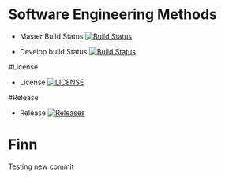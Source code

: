 # Software Engineering Methods

- Master Build Status [![Build Status](https://travis-ci.com/rosco8/Lab.svg?token=kp4hzApjYYMN8qiDXC8y&branch=master)](https://travis-ci.com/rosco8/Lab)

- Develop build Status [![Build Status](https://travis-ci.com/rosco8/Lab.svg?token=kp4hzApjYYMN8qiDXC8y&branch=develop)](https://travis-ci.com/rosco8/Lab)


#License 

- License [![LICENSE](https://img.shields.io/github/license/rosco8/sem.svg?style=flat-square)](https://github.com/rosco8/sem/blob/master/LICENSE)


#Release
- Release [![Releases](https://img.shields.io/github/release/rosco8/sem/all.svg?style=flat-square)](https://github.com/rosco8/sem/releases)

# Finn
Testing new commit
